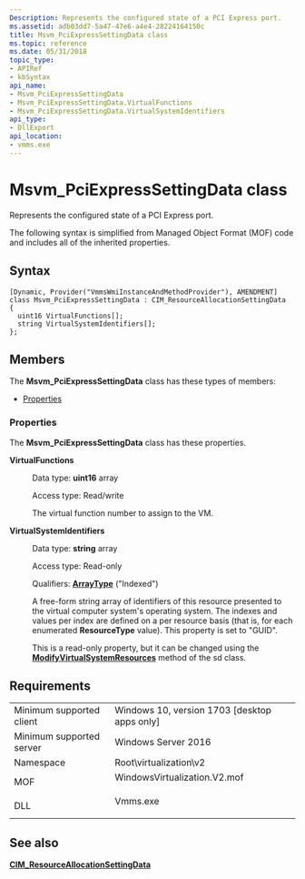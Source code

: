 ```yaml
---
Description: Represents the configured state of a PCI Express port.
ms.assetid: adb03dd7-5a47-47e6-a4e4-28224164150c
title: Msvm_PciExpressSettingData class
ms.topic: reference
ms.date: 05/31/2018
topic_type: 
- APIRef
- kbSyntax
api_name: 
- Msvm_PciExpressSettingData
- Msvm_PciExpressSettingData.VirtualFunctions
- Msvm_PciExpressSettingData.VirtualSystemIdentifiers
api_type: 
- DllExport
api_location: 
- vmms.exe
---
```


# Msvm\_PciExpressSettingData class

Represents the configured state of a PCI Express port.

The following syntax is simplified from Managed Object Format (MOF) code and includes all of the inherited properties.

## Syntax

``` syntax
[Dynamic, Provider("VmmsWmiInstanceAndMethodProvider"), AMENDMENT]
class Msvm_PciExpressSettingData : CIM_ResourceAllocationSettingData
{
  uint16 VirtualFunctions[];
  string VirtualSystemIdentifiers[];
};
```

## Members

The **Msvm\_PciExpressSettingData** class has these types of members:

-   [Properties](#properties)

### Properties

The **Msvm\_PciExpressSettingData** class has these properties.

<dl> <dt>

**VirtualFunctions**
</dt> <dd> <dl> <dt>

Data type: **uint16** array
</dt> <dt>

Access type: Read/write
</dt> </dl>

The virtual function number to assign to the VM.

</dd> <dt>

**VirtualSystemIdentifiers**
</dt> <dd> <dl> <dt>

Data type: **string** array
</dt> <dt>

Access type: Read-only
</dt> <dt>

Qualifiers: [**ArrayType**](/windows/desktop/WmiSdk/standard-qualifiers) ("Indexed")
</dt> </dl>

A free-form string array of identifiers of this resource presented to the virtual computer system's operating system. The indexes and values per index are defined on a per resource basis (that is, for each enumerated **ResourceType** value). This property is set to "GUID".

This is a read-only property, but it can be changed using the [**ModifyVirtualSystemResources**](/previous-versions/windows/desktop/virtual/modifyvirtualsystemresources-msvm-virtualsystemmanagementservice) method of the sd class.

</dd> </dl>

## Requirements



|                                     |                                                                                                         |
|-------------------------------------|---------------------------------------------------------------------------------------------------------|
| Minimum supported client<br/> | Windows 10, version 1703 \[desktop apps only\]<br/>                                               |
| Minimum supported server<br/> | Windows Server 2016<br/>                                                                          |
| Namespace<br/>                | Root\\virtualization\\v2<br/>                                                                     |
| MOF<br/>                      | <dl> <dt>WindowsVirtualization.V2.mof</dt> </dl> |
| DLL<br/>                      | <dl> <dt>Vmms.exe</dt> </dl>                     |



## See also

<dl> <dt>

[**CIM\_ResourceAllocationSettingData**](cim-resourceallocationsettingdata.md)
</dt> </dl>

 

